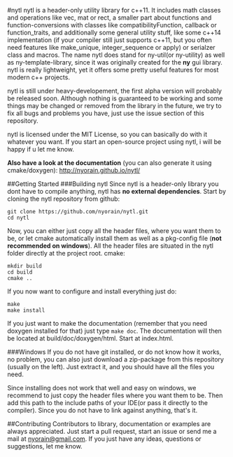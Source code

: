 #nytl
nytl is a header-only utility library for c++11. It includes math classes and operations like vec, mat or rect, a smaller part about functions and function-conversions with classes like compatibilityFunction, callback or function_traits, and additionally some general utility stuff, like some c++14 implementation (if your compiler still just supports c++11, but you often need features like make_unique, integer_sequence or apply) or serialzer class and macros.
The name nytl does stand for ny-util(or ny-utility) as well as ny-template-library, since it was originally created for the __ny__ gui library.
nytl is really lightweight, yet it offers some pretty useful features for most modern c++ projects.

nytl is still under heavy-developement, the first alpha version will probably be released soon. Although nothing is guaranteed to be working and some things may be changed or removed from the library in the future, we try to fix all bugs and problems you have, just use the issue section of this repository.

nytl is licensed under the MIT License, so you can basically do with it whatever you want. If you start an open-source project using nytl, i will be happy if u let me know.

__Also have a look at the documentation__ (you can also generate it using cmake/doxygen): http://nyorain.github.io/nytl/

##Getting Started 
###Building nytl
Since nytl is a header-only library you dont have to compile anything, nytl has __no external dependencies__.
Start by cloning the nytl repository from github:
```
git clone https://github.com/nyorain/nytl.git
cd nytl
```

Now, you can either just copy all the header files, where you want them to be, or let cmake automatically install them as well as a pkg-config file (__not recommended on windows__).
All the header files are situated in the nytl folder directly at the project root.
cmake:
```
mkdir build
cd build
cmake ..
```

If you now want to configure and install everything just do:
```
make
make install
```

If you just want to make the documentation (remember that you need doxygen installed for that) just type `make doc`.
The documentation will then be located at build/doc/doxygen/html. Start at index.html.


###Windows
If you do not have git installed, or do not know how it works, no problem, you can also just download a zip-package from this repository (usually on the left).
Just extract it, and you should have all the files you need.

Since installing does not work that well and easy on windows, we recommend to just copy the header files where you want them to be.
Then add this path to the include paths of your IDE(or pass it directly to the compiler). 
Since you do not have to link against anything, that's it.

##Contributing
Contributors to library, documentation or examples are always appreciated. Just start a pull request, start an issue or send me a mail at nyorain@gmail.com. If you just have any ideas, questions or suggestions, let me know.
